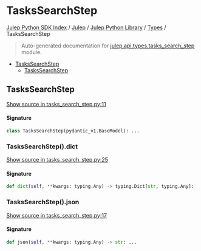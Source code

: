 # TasksSearchStep

[Julep Python SDK Index](../../../README.md#julep-python-sdk-index) / [Julep](../../index.md#julep) / [Julep Python Library](../index.md#julep-python-library) / [Types](./index.md#types) / TasksSearchStep

> Auto-generated documentation for [julep.api.types.tasks_search_step](../../../../../../../julep/api/types/tasks_search_step.py) module.

- [TasksSearchStep](#taskssearchstep)
  - [TasksSearchStep](#taskssearchstep-1)

## TasksSearchStep

[Show source in tasks_search_step.py:11](../../../../../../../julep/api/types/tasks_search_step.py#L11)

#### Signature

```python
class TasksSearchStep(pydantic_v1.BaseModel): ...
```

### TasksSearchStep().dict

[Show source in tasks_search_step.py:25](../../../../../../../julep/api/types/tasks_search_step.py#L25)

#### Signature

```python
def dict(self, **kwargs: typing.Any) -> typing.Dict[str, typing.Any]: ...
```

### TasksSearchStep().json

[Show source in tasks_search_step.py:17](../../../../../../../julep/api/types/tasks_search_step.py#L17)

#### Signature

```python
def json(self, **kwargs: typing.Any) -> str: ...
```